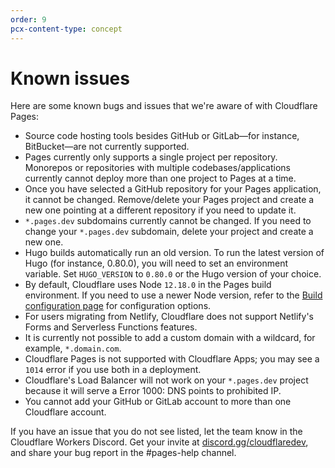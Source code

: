 ```yaml
---
order: 9
pcx-content-type: concept
---
```


# Known issues

Here are some known bugs and issues that we're aware of with Cloudflare Pages:
- Source code hosting tools besides GitHub or GitLab—for instance, BitBucket—are not currently supported.
- Pages currently only supports a single project per repository. Monorepos or repositories with multiple codebases/applications currently cannot deploy more than one project to Pages at a time.
- Once you have selected a GitHub repository for your Pages application, it cannot be changed. Remove/delete your Pages project and create a new one pointing at a different repository if you need to update it.
- `*.pages.dev` subdomains currently cannot be changed. If you need to change your `*.pages.dev` subdomain, delete your project and create a new one.
- Hugo builds automatically run an old version. To run the latest version of Hugo (for instance, 0.80.0), you will need to set an environment variable. Set `HUGO_VERSION` to `0.80.0` or the Hugo version of your choice.
- By default, Cloudflare uses Node `12.18.0` in the Pages build environment. If you need to use a newer Node version, refer to the [Build configuration page](https://developers.cloudflare.com/pages/platform/build-configuration) for configuration options.
- For users migrating from Netlify, Cloudflare does not support Netlify's Forms and Serverless Functions features.
- It is currently not possible to add a custom domain with a wildcard, for example, `*.domain.com`.
- Cloudflare Pages is not supported with Cloudflare Apps; you may see a `1014` error if you use both in a deployment.
- Cloudflare's Load Balancer will not work on your `*.pages.dev` project because it will serve a Error 1000: DNS points to prohibited IP.
- You cannot add your GitHub or GitLab account to more than one Cloudflare account.

If you have an issue that you do not see listed, let the team know in the Cloudflare Workers Discord. Get your invite at [discord.gg/cloudflaredev](https://discord.gg/cloudflaredev), and share your bug report in the #pages-help channel.
